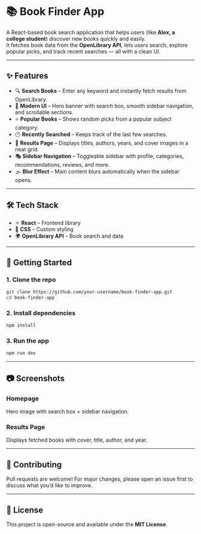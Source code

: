 # 📚 Book Finder App  

A React-based book search application that helps users (like **Alex, a college student**) discover new books quickly and easily.  
It fetches book data from the **OpenLibrary API**, lets users search, explore popular picks, and track recent searches — all with a clean UI.  

---

## ✨ Features  
- 🔍 **Search Books** – Enter any keyword and instantly fetch results from OpenLibrary.  
- 🎨 **Modern UI** – Hero banner with search box, smooth sidebar navigation, and scrollable sections.  
- ⭐ **Popular Books** – Shows random picks from a popular subject category.  
- 🕑 **Recently Searched** – Keeps track of the last few searches.  
- 📑 **Results Page** – Displays titles, authors, years, and cover images in a neat grid.  
- 🎭 **Sidebar Navigation** – Toggleable sidebar with profile, categories, recommendations, reviews, and more.  
- 🌫 **Blur Effect** – Main content blurs automatically when the sidebar opens.  

---

## 🛠️ Tech Stack  
- ⚛️ **React** – Frontend library  
- 🎨 **CSS** – Custom styling  
- 🌍 **OpenLibrary API** – Book search and data  

---

## 🚀 Getting Started  

### 1. Clone the repo  
```bash
git clone https://github.com/your-username/book-finder-app.git
cd book-finder-app
```

### 2. Install dependencies  
```bash
npm install
```

### 3. Run the app  
```bash
npm run dev
```

---

## 📷 Screenshots  

### Homepage  
Hero image with search box + sidebar navigation.  

### Results Page  
Displays fetched books with cover, title, author, and year.  

---

## 🤝 Contributing  
Pull requests are welcome! For major changes, please open an issue first to discuss what you’d like to improve.  

---

## 📜 License  
This project is open-source and available under the **MIT License**.  
